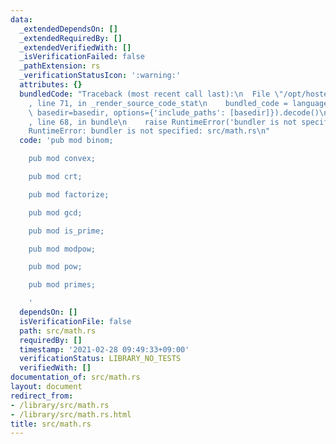 ```yaml
---
data:
  _extendedDependsOn: []
  _extendedRequiredBy: []
  _extendedVerifiedWith: []
  _isVerificationFailed: false
  _pathExtension: rs
  _verificationStatusIcon: ':warning:'
  attributes: {}
  bundledCode: "Traceback (most recent call last):\n  File \"/opt/hostedtoolcache/Python/3.9.4/x64/lib/python3.9/site-packages/onlinejudge_verify/documentation/build.py\"\
    , line 71, in _render_source_code_stat\n    bundled_code = language.bundle(stat.path,\
    \ basedir=basedir, options={'include_paths': [basedir]}).decode()\n  File \"/opt/hostedtoolcache/Python/3.9.4/x64/lib/python3.9/site-packages/onlinejudge_verify/languages/user_defined.py\"\
    , line 68, in bundle\n    raise RuntimeError('bundler is not specified: {}'.format(path.as_posix()))\n\
    RuntimeError: bundler is not specified: src/math.rs\n"
  code: 'pub mod binom;

    pub mod convex;

    pub mod crt;

    pub mod factorize;

    pub mod gcd;

    pub mod is_prime;

    pub mod modpow;

    pub mod pow;

    pub mod primes;

    '
  dependsOn: []
  isVerificationFile: false
  path: src/math.rs
  requiredBy: []
  timestamp: '2021-02-28 09:49:33+09:00'
  verificationStatus: LIBRARY_NO_TESTS
  verifiedWith: []
documentation_of: src/math.rs
layout: document
redirect_from:
- /library/src/math.rs
- /library/src/math.rs.html
title: src/math.rs
---
```

